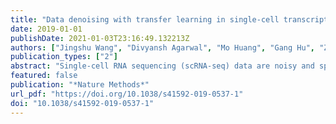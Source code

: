 ```yaml
---
title: "Data denoising with transfer learning in single-cell transcriptomics"
date: 2019-01-01
publishDate: 2021-01-03T23:16:49.132213Z
authors: ["Jingshu Wang", "Divyansh Agarwal", "Mo Huang", "Gang Hu", "Zilu Zhou", "Chengzhong Ye", "Nancy R. Zhang"]
publication_types: ["2"]
abstract: "Single-cell RNA sequencing (scRNA-seq) data are noisy and sparse. Here, we show that transfer learning across datasets remarkably improves data quality. By coupling a deep autoencoder with a Bayesian model, SAVER-X extracts transferable gene−gene relationships across data from different labs, varying conditions and divergent species, to denoise new target datasets."
featured: false
publication: "*Nature Methods*"
url_pdf: "https://doi.org/10.1038/s41592-019-0537-1"
doi: "10.1038/s41592-019-0537-1"
---
```


